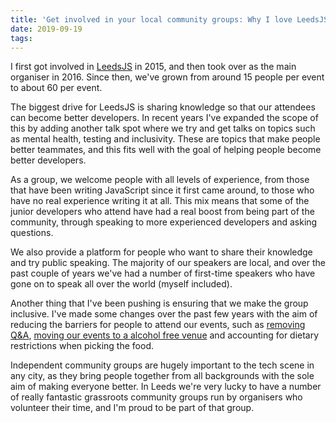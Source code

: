 ```yaml
---
title: 'Get involved in your local community groups: Why I love LeedsJS'
date: 2019-09-19
tags:
---
```

I first got involved in [LeedsJS](https://leedsjs.com) in 2015, and then took over as the main organiser in 2016. Since then, we've grown from around 15 people per event to about 60 per event.
<!-- more -->
The biggest drive for LeedsJS is sharing knowledge so that our attendees can become better developers. In recent years I've expanded the scope of this by adding another talk spot where we try and get talks on topics such as mental health, testing and inclusivity. These are topics that make people better teammates, and this fits well with the goal of helping people become better developers.

As a group, we welcome people with all levels of experience, from those that have been writing JavaScript since it first came around, to those who have no real experience writing it at all. This mix means that some of the junior developers who attend have had a real boost from being part of the community, through speaking to more experienced developers and asking questions.

We also provide a platform for people who want to share their knowledge and try public speaking. The majority of our speakers are local, and over the past couple of years we've had a number of first-time speakers who have gone on to speak all over the world (myself included).

Another thing that I've been pushing is ensuring that we make the group inclusive. I've made some changes over the past few years with the aim of reducing the barriers for people to attend our events, such as [removing Q&A](https://lukeb.co.uk/2018/05/06/Why-LeedsJS-Doesn-t-Have-Q-A-Anymore/), [moving our events to a alcohol free venue](https://lukeb.co.uk/2019/05/15/your-event-probably-shouldn-t-be-in-a-pub/) and accounting for dietary restrictions when picking the food.

Independent community groups are hugely important to the tech scene in any city, as they bring people together from all backgrounds with the sole aim of making everyone better. In Leeds we're very lucky to have a number of really fantastic grassroots community groups run by organisers who volunteer their time, and I'm proud to be part of that group.
